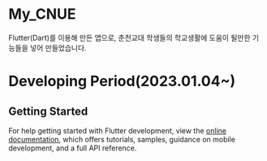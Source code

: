 # My_CNUE

Flutter(Dart)를 이용해 만든 앱으로, 춘천교대 학생들의 학교생활에 도움이 될만한 기능들을 넣어 만들었습니다.

# Developing Period(2023.01.04~)


## Getting Started

For help getting started with Flutter development, view the
[online documentation](https://docs.flutter.dev/), which offers tutorials,
samples, guidance on mobile development, and a full API reference.
